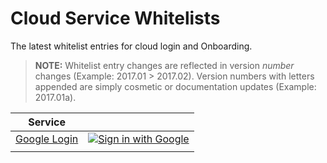 # Cloud Service Whitelists

The latest whitelist entries for cloud login and Onboarding.

> __NOTE:__ Whitelist entry changes are reflected in version _number_ changes (Example: 2017.01 > 2017.02). Version numbers with letters appended are simply cosmetic or documentation updates (Example: 2017.01a).

| Service 	|  	|
|---	|---	|
| [Google Login](cloud-login/cloud-login_github.md) 	| [![Sign in with Google](https://developers.google.com/identity/images/btn_google_signin_dark_normal_web.png "Sign in with Google")](cloud-login/cloud-login_github.md) 	|
|  	|  	|



